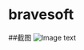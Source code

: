 bravesoft
=========
##截图
![Image text](http://github.com/heqingbao/bravesoft/raw/master/Screenshots/1.jpg)
